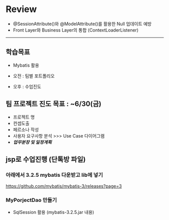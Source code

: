 # Review

- @SessionAttribute()와 @ModelAttribute()를 활용한 Null 업데이트 예방
- Front Layer와 Business Layer의 통합 (ContextLoaderListener)

-----------------------------------------------------

## 학습목표
- Mybatis 활용

- 오전 : 팀별 포트폴리오
- 오후 : 수업진도

## 팀 프로젝트 진도 목표 : ~6/30(금)
- 프로젝트 명
- 컨셉도출
- 페르소나 작성
- 사용자 요구사항 분석 >>> Use Case 다이어그램
- ***업무분장 및 일정계획***

## jsp로 수업진행 (단톡방 파일)

### 아래에서 3.2.5 mybatis 다운받고 lib에 넣기
https://github.com/mybatis/mybatis-3/releases?page=3

### MyPorjectDao 만들기
- SqlSession 활용 (mybatis-3.2.5.jar 내용)
